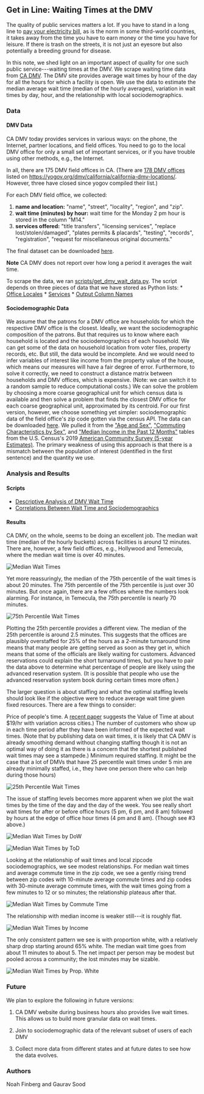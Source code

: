 ## Get in Line: Waiting Times at the DMV
 
The quality of public services matters a lot. If you have to stand in a long line to [pay your electricity bill](https://www.bbc.com/news/world-asia-india-38088385), as is the norm in some third-world countries, it takes away from the time you have to earn money or the time you have for leisure. If there is trash on the streets, it is not just an eyesore but also potentially a breeding ground for disease. 

In this note, we shed light on an important aspect of quality for one such public service---waiting times at the DMV. We scrape waiting time data from [CA DMV](https://www.dmv.ca.gov/). The DMV site provides average wait times by hour of the day for all the hours for which a facility is open. We use the data to estimate the median average wait time (median of the hourly averages), variation in wait times by day, hour, and the relationship with local sociodemographics. 

### Data

#### DMV Data

CA DMV today provides services in various ways: on the phone, the Internet, partner locations, and field offices. You need to go to the local DMV office for only a small set of important services, or if you have trouble using other methods, e.g., the Internet.    

In all, there are 175 DMV field offices in CA. (There are [178 DMV offices](data/yogov_dmv_list.txt) listed on https://yogov.org/dmv/california/california-dmv-locations/. However, three have closed since yogov compiled their list.)

For each DMV field office, we collected:

1. **name and location:** "name", "street", "locality", "region", and "zip".
2. **wait time (minutes) by hour:** wait time for the Monday 2 pm hour is stored in the column "M14."
3. **services offered:** "title transfers", "licensing services", "replace lost/stolen/damaged", "plates permits & placards", "testing", "records", "registration", "request for miscellaneous original documents."

The final dataset can be downloaded [here](https://github.com/soodoku/wait/blob/master/data/dmv_data_output_12_14_2020.csv). 

**Note** CA DMV does not report over how long a period it averages the wait time. 

To scrape the data, we ran [scripts/get_dmv_wait_data.py](scripts/get_dmv_wait_data.py). The script depends on three pieces of data that we have stored as Python lists:
    * [Office Locales](scripts/ca_locales.py)
    * [Services](scripts/services.py)
    * [Output Column Names](scripts/output_columns.py)

#### Sociodemographic Data

We assume that the patrons for a DMV office are households for which the respective DMV office is the closest. Ideally, we want the sociodemographic composition of the patrons. But that requires us to know where each household is located and the sociodemographics of each household. We can get some of the data on household location from voter files, property records, etc. But still, the data would be incomplete. And we would need to infer variables of interest like income from the property value of the house, which means our measures will have a fair degree of error. Furthermore, to solve it correctly, we need to construct a distance matrix between households and DMV offices, which is expensive. (Note: we can switch it to a random sample to reduce computational costs.)  We can solve the problem by choosing a more coarse geographical unit for which census data is available and then solve a problem that finds the closest DMV office for each coarse geographical unit, approximated by its centroid. For our first version, however, we choose something yet simpler: sociodemographic data of the field office's zip code gotten via the census API. The data can be downloaded [here](data/ca_census_data/). We pulled it from the ["Age and Sex"](https://data.census.gov/cedsci/table?q=S0101&tid=ACSST5Y2019.S0101), ["Commuting Characteristics by Sex"](https://data.census.gov/cedsci/table?q=S0801&tid=ACSST5Y2019.S0801), and ["Median Income in the Past 12 Months"](https://data.census.gov/cedsci/table?q=S1903&tid=ACSST5Y2019.S1903) tables from the U.S. Census's 2019 [American Community Survey (5-year Estimates)](https://www.census.gov/programs-surveys/acs/about.html). The primary weakness of using this approach is that there is a mismatch between the population of interest (identified in the first sentence) and the quantity we use. 

### Analysis and Results

#### Scripts

* [Descriptive Analysis of DMV Wait Time](DMV.ipynb)
* [Correlations Between Wait Time and Sociodemographics](Sociodem.ipynb)

#### Results

CA DMV, on the whole, seems to be doing an excellent job. The median wait time (median of the hourly buckets) across facilities is around 12 minutes. There are, however, a few field offices, e.g., Hollywood and Temecula, where the median wait time is over 40 minutes.

![Median Wait Times](figs/dmv_average_wait_by_field_office.png)

Yet more reassuringly, the median of the 75th percentile of the wait times is about 20 minutes. The 75th percentile of the 75th percentile is just over 30 minutes. But once again, there are a few offices where the numbers look alarming. For instance, in Temecula, the 75th percentile is nearly 70 minutes.

![75th Percentile Wait Times](figs/dmv_75_percentile_wait_by_field_office.png)

Plotting the 25th percentile provides a different view. The median of the 25th percentile is around 2.5 minutes. This suggests that the offices are plausibly overstaffed for 25% of the hours as a 2-minute turnaround time means that many people are getting served as soon as they get in, which means that some of the officials are likely waiting for customers. Advanced reservations could explain the short turnaround times, but you have to pair the data above to determine what percentage of people are likely using the advanced reservation system. (It is possible that people who use the advanced reservation system book during certain times more often.) 

The larger question is about staffing and what the optimal staffing levels should look like if the objective were to reduce average wait time given fixed resources. There are a few things to consider:

Price of people's time. A [recent paper](http://s3.amazonaws.com/fieldexperiments-papers2/papers/00720.pdf) suggests the Value of Time at about $19/hr with variation across cities.)
The number of customers who show up in each time period after they have been informed of the expected wait times. (Note that by publishing data on wait times, it is likely that CA DMV is already smoothing demand without changing staffing though it is not an optimal way of doing it as there is a concern that the shortest published wait times may see a stampede.) 
Minimum required staffing. It might be the case that a lot of DMVs that have 25 percentile wait times under 5 min are already minimally staffed, i.e., they have one person there who can help during those hours)

![25th Percentile Wait Times](figs/dmv_25_percentile_wait_by_field_office.png)

The issue of staffing levels becomes more apparent when we plot the wait times by the time of the day and the day of the week. You see really short wait times for after or before office hours (5 pm, 6 pm, and 8 am) followed by hours at the edge of office hour times (4 pm and 8 am). (Though see #3 above.)

![Median Wait Times by DoW](figs/dmv_median_wait_time_by_day_by_field_office.png)

![Median Wait Times by ToD](figs/dmv_median_wait_time_by_hour_by_field_office.png)

Looking at the relationship of wait times and local zipcode sociodemographics, we see modest relationships. For median wait times and average commute time in the zip code, we see a gently rising trend between zip codes with 10-minute average commute times and zip codes with 30-minute average commute times, with the wait times going from a few minutes to 12 or so minutes; the relationship plateaus after that.

![Median Wait Times by Commute Time](figs/loess_avg_commute_dmv_median_wait.png)

The relationship with median income is weaker still---it is roughly flat. 

![Median Wait Times by Income](figs/loess_median_household_income_dmv_median_wait.png)

The only consistent pattern we see is with proportion white, with a relatively sharp drop starting around 65% white. The median wait time goes from about 11 minutes to about 5. The net impact per person may be modest but pooled across a community; the lost minutes may be sizable. 

![Median Wait Times by Prop. White](figs/loess_percentage_of_population_white_dmv_median_wait.png)

### Future

We plan to explore the following in future versions: 

1. CA DMV website during business hours also provides live wait times. This allows us to build more granular data on wait times. 

2. Join to sociodemographic data of the relevant subset of users of each DMV

3. Collect more data from different states and at future dates to see how the data evolves. 

### Authors 

Noah Finberg and Gaurav Sood

